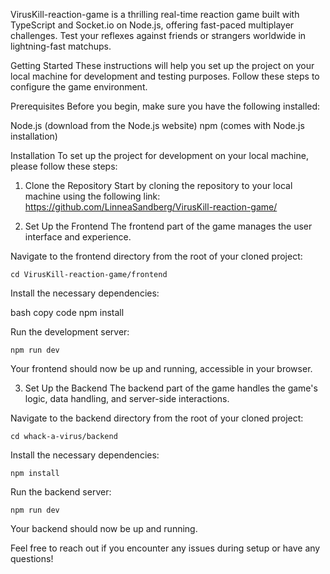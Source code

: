 VirusKill-reaction-game is a thrilling real-time reaction game built with TypeScript and Socket.io on Node.js, offering fast-paced multiplayer challenges. Test your reflexes against friends or strangers worldwide in lightning-fast matchups.


Getting Started
These instructions will help you set up the project on your local machine for development and testing purposes. Follow these steps to configure the game environment.

Prerequisites
Before you begin, make sure you have the following installed:

Node.js (download from the Node.js website)
npm (comes with Node.js installation)

Installation
To set up the project for development on your local machine, please follow these steps:

1. Clone the Repository
Start by cloning the repository to your local machine using the following link: https://github.com/LinneaSandberg/VirusKill-reaction-game/

2. Set Up the Frontend
The frontend part of the game manages the user interface and experience.

Navigate to the frontend directory from the root of your cloned project:

`cd VirusKill-reaction-game/frontend`

Install the necessary dependencies:

bash
copy code
npm install

Run the development server:

`npm run dev`

Your frontend should now be up and running, accessible in your browser.

3. Set Up the Backend
The backend part of the game handles the game's logic, data handling, and server-side interactions.

Navigate to the backend directory from the root of your cloned project:

`cd whack-a-virus/backend`

Install the necessary dependencies:

`npm install`

Run the backend server:

`npm run dev`

Your backend should now be up and running.

Feel free to reach out if you encounter any issues during setup or have any questions!


